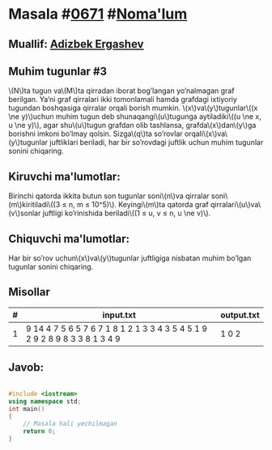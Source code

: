 
<h1>Masala #<a href="https://robocontest.uz/tasks/0671">0671</a> #<a href="https://robocontest.uz/tasks?category=1">Noma'lum</a></h1>
<h2> Muallif: <a href="https://robocontest.uz/profile/adizbek">Adizbek Ergashev</a></h2>
<h2>Muhim tugunlar #3</h2>
<p>\(N\)ta tugun va\(M\)ta qirradan iborat bog’langan yo’nalmagan graf berilgan. Ya’ni graf qirralari ikki tomonlamali hamda grafdagi ixtiyoriy tugundan boshqasiga qirralar orqali borish mumkin.
\(x\)va\(y\)tugunlar\((x \ne y)\)uchun muhim tugun deb shunaqangi\(u\)tugunga aytiladiki\((u \ne x, u \ne y)\), agar shu\(u\)tugun grafdan olib tashlansa, grafda\(x\)dan\(y\)ga borishni imkoni bo’lmay qolsin.
Sizga\(q\)ta so’rovlar orqali\(x\)va\(y\)tugunlar juftliklari beriladi, har bir so’rovdagi juftlik uchun muhim tugunlar sonini chiqaring.</p>
<h2>Kiruvchi ma'lumotlar:</h2>
<p>Birinchi qatorda ikkita butun son tugunlar soni\(n\)va qirralar soni\(m\)kiritiladi\((3 ≤ n, m ≤ 10^5)\). Keyingi\(m\)ta qatorda graf qirralari\(u\)va\(v\)sonlar juftligi ko’rinishida beriladi\((1 ≤ u, v ≤ n, u \ne v)\).</p>
<h2>Chiquvchi ma'lumotlar:</h2>
<p>Har bir so’rov uchun\(x\)va\(y\)tugunlar juftligiga nisbatan muhim bo’lgan tugunlar sonini chiqaring.</p>
<h2>Misollar</h2>
<table>
    <thead>
        <tr>
            <th>#</th>
            <th>input.txt</th>
            <th>output.txt</th>
        </tr>
    </thead>
    <tbody>
            <tr>
                <td>1</td>
                <td>9 14
4 7
5 6
5 7
6 7
1 8
1 2
1 3
3 4
3 5
4 5
1 9
2 9
2 8
9 8
3
3 8
1 3
4 9</td>
                <td>1
0
2</td>
            </tr>
    </tbody>
    </table>
    
<h2>Javob:</h2>

######
```cpp
#include <iostream>
using namespace std;
int main()
{
    // Masala hali yechilmagan
    return 0;
}
```
